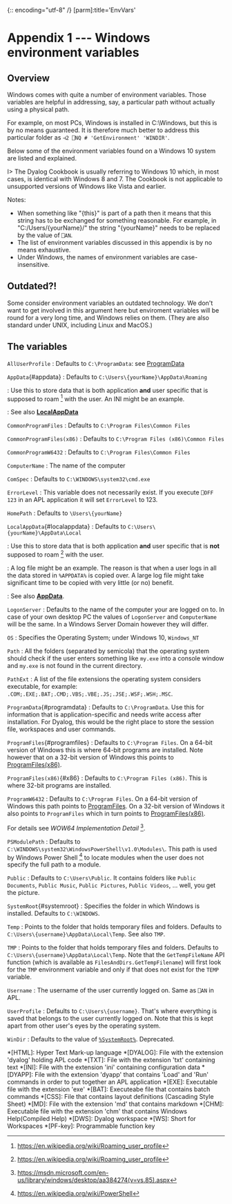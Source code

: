 {:: encoding="utf-8" /}
[parm]:title='EnvVars'


# Appendix 1 --- Windows environment variables

## Overview

Windows comes with quite a number of environment variables. Those variables are helpful in addressing, say, a particular path without actually using a physical path. 

For example, on most PCs, Windows is installed in C:\\Windows, but this is by no means guaranteed. It is therefore much better to address this particular folder as `⊣2 ⎕NQ # 'GetEnvironment' 'WINDIR'`. 

Below some of the environment variables found on a Windows 10 system are listed and explained.

I> The Dyalog Cookbook is usually referring to Windows 10 which, in most cases, is identical with Windows 8 and 7. The Cookbook is not applicable to unsupported versions of Windows like Vista and earlier.

Notes:

* When something like "{this}" is part of a path then it means that this string has to be exchanged for something reasonable. For example, in "C:/Users/{yourName}/" the string "{yourName}" needs to be replaced by the value of `⎕AN`.
* The list of environment variables discussed in this appendix is by no means exhaustive.
* Under Windows, the names of environment variables are case-insensitive.


## Outdated?!

Some consider environment variables an outdated technology. We don't want to get involved in this argument here but enviroment variables will be round for a very long time, and Windows relies on them. (They are also standard under UNIX, including Linux and MacOS.)


## The variables

`AllUserProfile`
: Defaults to `C:\ProgramData`: see [ProgramData](#programdata)

`AppData`{#appdata}
: Defaults to `C:\Users\{yourName}\AppData\Roaming`

: Use this to store data that is both application **and** user specific that is supposed to roam [^roaming] with the user. An INI might be an example.

: See also **[LocalAppData](#localappdata)**

`CommonProgramFiles`
: Defaults to `C:\Program Files\Common Files`

`CommonProgramFiles(x86)`
: Defaults to `C:\Program Files (x86)\Common Files`

`CommonProgramW6432`
: Defaults to `C:\Program Files\Common Files`

`ComputerName`
: The name of the computer

`ComSpec`
: Defaults to `C:\WINDOWS\system32\cmd.exe`

`ErrorLevel`
: This variable does not necessarily exist. If you execute `⎕OFF 123` in an APL application it will set `ErrorLevel` to 123.

`HomePath`
: Defaults to `\Users\{yourName}`

`LocalAppData`{#localappdata}
: Defaults to `C:\Users\{yourName}\AppData\Local`

: Use this to store data that is both application **and** user specific that is **not** supposed to roam [^roaming] with the user. 

: A log file might be an example. The reason is that when a user logs in all the data stored in `%APPDATA%` is copied over. A large log file might take significant time to be copied with very little (or no) benefit.

: See also **[AppData](#appdata)**.

`LogonServer`
: Defaults to the name of the computer your are logged on to. In case of your own desktop PC the values of `LogonServer` and `ComputerName` will be the same. In a Windows Server Domain however they will differ.

`OS`
: Specifies the Operating System; under Windows 10, `Windows_NT`

`Path`
: All the folders (separated by semicola) that the operating system should check if the user enters something like `my.exe` into a console window and `my.exe` is not found in the current directory.

`PathExt`
: A list of the file extensions the operating system considers executable, for example: `.COM;.EXE;.BAT;.CMD;.VBS;.VBE;.JS;.JSE;.WSF;.WSH;.MSC`.

`ProgramData`{#programdata}
: Defaults to `C:\ProgramData`. Use this for information that is application-specific and needs write access after installation. For Dyalog, this would be the right place to store the session file, workspaces and user commands.

`ProgramFiles`{#programfiles}
: Defaults to `C:\Program Files`. On a 64-bit version of Windows this is where 64-bit programs are installed. Note however that on a 32-bit version of Windows this points to [ProgramFiles(x86)](#x86).

`ProgramFiles(x86)`{#x86}
 : Defaults to `C:\Program Files (x86)`. This is where 32-bit programs are installed.

`ProgramW6432`
: Defaults to `C:\Program Files`. On a 64-bit version of Windows this path points to [ProgramFiles](#programfiles). On a 32-bit version of Windows it also points to `ProgramFiles` which in turn points to [ProgramFiles(x86)](#x86).

For details see _WOW64 Implementation Detail_ [^wow].

`PSModulePath`
: Defaults to `C:\WINDOWS\system32\WindowsPowerShell\v1.0\Modules\`. This path is used by Windows Power Shell [^powershell] to locate modules when the user does not specify the full path to a module.

`Public`
: Defaults to `C:\Users\Public`. It contains folders like `Public Documents`, `Public Music`, `Public Pictures`, `Public Videos`, ... well, you get the picture.

`SystemRoot`{#systemroot}
: Specifies the folder in which Windows is installed. Defaults to `C:\WINDOWS`.

`Temp`
: Points to the folder that holds temporary files and folders. Defaults to `C:\Users\{username}\AppData\Local\Temp`. See also `TMP`.

`TMP`
: Points to the folder that holds temporary files and folders. Defaults to `C:\Users\{username}\AppData\Local\Temp`. Note that the `GetTempFileName` API function (which is available as `FilesAndDirs.GetTempFilename`) will first look for the `TMP` environment variable and only if that does not exist for the `TEMP` variable.

`Username`
 : The username of the user currently logged on. Same as `⎕AN` in APL.

`UserProfile`
: Defaults to `C:\Users\{username}`. That's where everything is saved that belongs to the user currently logged on. Note that this is kept apart from other user's eyes by the operating system.

`WinDir`
: Defaults to the value of [`%SystemRoot%`](#systemroot). Deprecated.


[^roaming]: <https://en.wikipedia.org/wiki/Roaming_user_profile>

[^powershell]: <https://en.wikipedia.org/wiki/PowerShell>

[^wow]: <https://msdn.microsoft.com/en-us/library/windows/desktop/aa384274(v=vs.85).aspx>


*[HTML]: Hyper Text Mark-up language
*[DYALOG]: File with the extension 'dyalog' holding APL code
*[TXT]: File with the extension 'txt' containing text
*[INI]: File with the extension 'ini' containing configuration data
*[DYAPP]: File with the extension 'dyapp' that contains 'Load' and 'Run' commands in order to put together an APL application
*[EXE]: Executable file with the extension 'exe'
*[BAT]: Executeabe file that contains batch commands
*[CSS]: File that contains layout definitions (Cascading Style Sheet)
*[MD]: File with the extension 'md' that contains markdown
*[CHM]: Executable file with the extension 'chm' that contains Windows Help(Compiled Help) 
*[DWS]: Dyalog workspace
*[WS]: Short for Workspaces
*[PF-key]: Programmable function key
